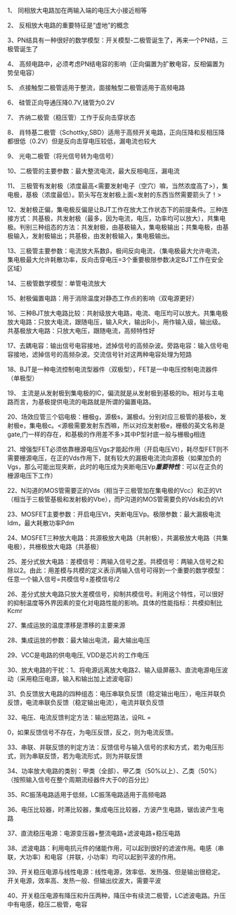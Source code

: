 1、 同相放大电路加在两输入端的电压大小接近相等

2、 反相放大电路的重要特征是“虚地”的概念

3、PN结具有一种很好的数学模型：开关模型-二极管诞生了，再来一个PN结，三极管诞生了

4、 高频电路中，必须考虑PN结电容的影响（正向偏置为扩散电容，反相偏置为势垒电容）

5、 点接触型二极管适用于整流，面接触型二极管适用于高频电路

6、 硅管正向导通压降0.7V,锗管为0.2V

7、 齐纳二极管（稳压管）工作于反向击穿状态

8、 肖特基二极管（Schottky,SBD）适用于高频开关电路，正向压降和反相压降都很低（0.2V）但是反向击穿电压较低，漏电流也较大

9、 光电二极管（将光信号转为电信号）

10、二极管的主要参数：最大整流电流，最大反相电压，漏电流

11、 三极管有发射极（浓度最高<需要发射电子（空穴）嘛，当然浓度高了>），集电极，基极（浓度最低）。箭头写在发射极上面<发射的东西当然需要箭头了！>

12、发射极正偏，集电极反偏是让BJT工作在放大工作状态下的前提条件。三种连接方式：共基极，共发射极（最多，因为电流，电压，功率均可以放大），共集电极。判别三种组态的方法：共发射极，由基极输入，集电极输出；共集电极，由基极输入，发射极输出；共基极，由发射极输入，集电极输出。

13、三极管主要参数：电流放大系数β，极间反向电流，（集电极最大允许电流，集电极最大允许耗散功率，反向击穿电压=3个重要极限参数决定BJT工作在安全区域）

14、三极管数学模型：单管电流放大

15、射极偏置电路：用于消除温度对静态工作点的影响（双电源更好）

16、三种BJT放大电路比较：共射级放大电路，电流、电压均可以放大。共集电极放大电路：只放大电流，跟随电压，输入R大，输出R小，用作输入级，输出级。共基极放大电路：只放大电压，跟随电流，高频特性好

17、去耦电容：输出信号电容接地，滤掉信号的高频杂波。旁路电容：输入信号电容接地，滤掉信号的高频杂波。交流信号针对这两种电容处理为短路

18、BJT是一种电流控制电流型器件（双极型），FET是一中电压控制电流器件（单极型）

19、 主流是从发射极到集电极的IC，偏流就是从发射极到基极的Ib。相对与主电路而言，为基极提供电流的电路就是所谓的偏置电路。

20、场效应管三个铝电极：栅极g，源极s，漏极d。分别对应三极管的基极b，发射极e，集电极c。<源极需要发射东西嘛，所以对应发射极e，栅极的英文名称是gate,门一样的存在，和基极的作用差不多>其中P型衬底一般与栅极g相连

21、增强型FET必须依靠栅源电压Vgs才能起作用（开启电压Vt），耗尽型FET则不需要栅源电压，在正的Vds作用下，就有较大的漏极电流流向源极（如果加负的Vgs，那么可能出现夹断，此时的电压成为夹断电压Vp***重要特性***：可以在正负的栅源电压下工作）

22、N沟道的MOS管需要正的Vds（相当于三极管加在集电极的Vcc）和正的Vt（相当于三极管基极和发射极的Vbe），而P沟道的MOS管需要负的Vds和负的Vt

23、MOSFET主要参数：开启电压Vt，夹断电压Vp。极限参数：最大漏极电流Idm，最大耗散功率Pdm

24、MOSFET三种放大电路：共源极放大电路（共射极），共漏极放大电路（共集电极），共栅极放大电路（共基极）

25、差分式放大电路：差模信号：两输入信号之差。共模信号：两输入信号之和除以2。由此：用差模与共模的定义表示两输入信号可得到一个重要的数学模型：任意一个输入信号=共模信号±差模信号/2

26、差分式放大电路只放大差模信号，抑制共模信号。利用这个特性，可以很好的抑制温度等外界因素的变化对电路性能的影响。具体的性能指标：共模抑制比Kcmr

27、集成运放的温度漂移是漂移的主要来源

28、集成运放的参数：最大输出电流，最大输出电压

29、VCC是电路的供电电压, VDD是芯片的工作电压

30、放大电路的干扰：1、将电源远离放大电路2、输入级屏蔽3、直流电源电压波动（采用稳压电源，输入和输出加上滤波电容）

31、负反馈放大电路的四种组态：电压串联负反馈（稳定输出电压），电压并联负反馈，电流串联负反馈（稳定输出电流），电流并联负反馈

32、电压、电流反馈判定方法：输出短路法，设RL =

0，如果反馈信号不存在，为电压反馈，反之，则为电流反馈。

33、串联、并联反馈的判定方法：反馈信号与输入信号的求和方式，若为电压形式，则为串联反馈，若为电流形式，则为并联反馈

34、功率放大电路的类别：甲类（全部）、甲乙类（50%以上）、乙类（50%）（按照输入信号在整个周期流经器件大于0的百分比）

35、RC振荡电路适用于低频，LC振荡电路适用于高频电路

36、电压比较器，时滞比较器，集成电压比较器，方波产生电路，锯齿波产生电路

37、直流稳压电源：电源变压器+整流电路+滤波电路+稳压电路

38、滤波电路：利用电抗元件的储能作用，可以起到很好的滤波作用。电感（串联，大功率）和电容（并联，小功率）均可以起到平波的作用。

39、开关稳压电源与线性电源：线性电源，效率低、发热强、但是输出很稳定。开关电源，效率高、发热一般、但输出纹波大，需要平波

40、开关稳压电源有降压和升压两种，降压中有续流二极管，LC滤波电路。升压中有电感，稳压二极管，电容
